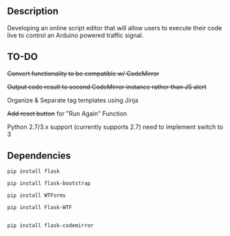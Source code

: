 ## Description
Developing an online script editor that will allow users to execute their code live to control an Arduino powered traffic signal.

## TO-DO
~~Convert functionality to be compatible w/ CodeMirror~~

~~Output code result to second CodeMirror instance rather than JS alert~~

Organize & Separate tag templates using Jinja

~~Add reset button~~ for "Run Again" Function

Python 2.7/3.x support (currently supports 2.7) need to implement switch to 3 

## Dependencies

```
pip install flask

```

```
pip install flask-bootstrap

```

```
pip install WTForms

```
```
pip install Flask-WTF

```

```

pip install flask-codemirror

```
